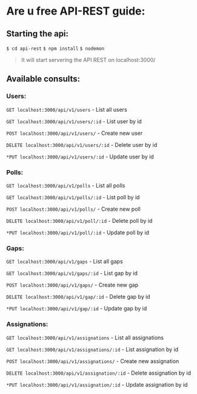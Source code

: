 # Are u free API-REST guide:

## Starting the api:

`$ cd api-rest`
`$ npm install`
`$ nodemon`

> It will start servering the API REST on localhost:3000/

## Available consults:

### Users:

`GET localhost:3000/api/v1/users` - List all users

`GET localhost:3000/api/v1/users/:id` - List user by id

`POST localhost:3000/api/v1/users/` - Create new user

`DELETE localhost:3000/api/v1/users/:id` - Delete user by id

`*PUT localhost:3000/api/v1/users/:id` - Update user by id

### Polls:

`GET localhost:3000/api/v1/polls` - List all polls

`GET localhost:3000/api/v1/polls/:id` - List poll by id

`POST localhost:3000/api/v1/polls/` - Create new poll

`DELETE localhost:3000/api/v1/poll/:id` - Delete poll by id

`*PUT localhost:3000/api/v1/poll/:id` - Update poll by id

### Gaps:

`GET localhost:3000/api/v1/gaps` - List all gaps

`GET localhost:3000/api/v1/gaps/:id` - List gap by id

`POST localhost:3000/api/v1/gaps/` - Create new gap

`DELETE localhost:3000/api/v1/gap/:id` - Delete gap by id

`*PUT localhost:3000/api/v1/gap/:id` - Update gap by id

### Assignations:

`GET localhost:3000/api/v1/assignations` - List all assignations

`GET localhost:3000/api/v1/assignations/:id` - List assignation by id

`POST localhost:3000/api/v1/assignations/` - Create new assignation

`DELETE localhost:3000/api/v1/assignation/:id` - Delete assignation by id

`*PUT localhost:3000/api/v1/assignation/:id` - Update assignation by id